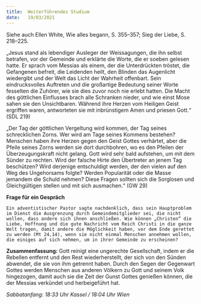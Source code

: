 ```yaml
---
title:  Weiterführendes Studium
date:   19/03/2021
---
```


Siehe auch Ellen White, Wie alles begann, S. 355–357; Sieg der Liebe, S. 218–225.

„Jesus stand als lebendiger Ausleger der Weissagungen, die ihn selbst betrafen, vor der Gemeinde und erklärte die Worte, die er soeben gelesen hatte. Er sprach vom Messias als einem, der die Unterdrückten tröstet, die Gefangenen befreit, die Leidenden heilt, den Blinden das Augenlicht wiedergibt und der Welt das Licht der Wahrheit offenbart. Sein eindrucksvolles Auftreten und die großartige Bedeutung seiner Worte fesselten die Zuhörer, wie sie dies zuvor noch nie erlebt hatten. Die Macht des göttlichen Einflusses brach alle Schranken nieder, und wie einst Mose sahen sie den Unsichtbaren. Während ihre Herzen vom Heiligen Geist ergriffen waren, antworteten sie mit ­inbrünstigem Amen und priesen Gott.“ (SDL 219)

„Der Tag der göttlichen Vergeltung wird kommen, der Tag seines schrecklichen Zorns. Wer wird am Tage seines Kommens bestehen? Menschen haben ihre Herzen gegen den Geist Gottes verhärtet, aber die Pfeile seines Zorns werden sie dort durchbohren, wo es den Pfeilen der Überzeugungskraft nicht gelang. Gott wird sehr bald aufstehen, um mit dem Sünder zu rechten. Wird der falsche Hirte den Übertreter an jenem Tag beschützen? Wird derjenige entschuldigt werden, der den vielen auf den Weg des Ungehorsams folgte? Werden Popularität oder die Masse jemandem die Schuld nehmen? Diese Fragen sollten sich die Sorglosen und Gleichgültigen stellen und mit sich ausmachen.“ (GW 29)

**Frage für ein Gespräch**

`Ein adventistischer Pastor sagte nachdenklich, dass sein Hauptproblem im Dienst die Ausgrenzung durch Gemeindemitglieder sei, die nicht wollen, dass andere sich ihnen anschließen. Wie können „Christen“ die Liebe, Hoffnung und die gute Nachricht vom Reich Christi in die ganze Welt tragen, damit andere die Möglichkeit haben, vor dem Ende gerettet zu werden (Mt 24,14), wenn sie nicht einmal Menschen annehmen wollen, die einiges auf sich nehmen, um in ihrer Gemeinde zu erscheinen?`

**Zusammenfassung:** Gott reinigt eine ungerechte Gesellschaft, indem er die Rebellen entfernt und den Rest wiederherstellt, der sich von den Sünden abwendet, die sie von ihm getrennt haben. Durch den Segen der Gegenwart Gottes werden Menschen aus anderen Völkern zu Gott und seinem Volk hingezogen, damit auch sie die Zeit der Gunst Gottes genießen können, die der Messias verkündet und herbeigeführt hat.

_Sabbatanfang: 18:33 Uhr Kassel / 18:04 Uhr Wien_